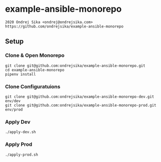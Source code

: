 # example-ansible-monorepo

    2020 Ondrej Sika <ondrej@ondrejsika.com>
    https://github.com/ondrejsika/example-ansible-monorepo

## Setup

### Clone & Open Monorepo

```
git clone git@github.com:ondrejsika/example-ansible-monorepo.git
cd example-ansible-monorepo
pipenv install
```

### Clone Configuratuions

```
git clone git@github.com:ondrejsika/example-ansible-monorepo-dev.git env/dev
git clone git@github.com:ondrejsika/example-ansible-monorepo-prod.git env/prod
```

### Apply Dev

```
./apply-dev.sh
```

### Apply Prod

```
./apply-prod.sh
```



